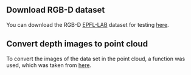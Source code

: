 ## Download RGB-D dataset

You can download the RGB-D [EPFL-LAB](https://www.epfl.ch/labs/cvlab/data/data-rgbd-pedestrian/) dataset for testing [here](https://drive.switch.ch/index.php/s/Qd7H855d0w4fptO).

## Convert depth images to point cloud

To convert the images of the data set in the point cloud, a function was used, which was taken from [here](https://github.com/ZJULiXiaoyang/depth2pointCloud).
